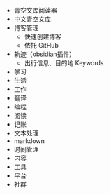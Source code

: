 ---
---

- 青空文库阅读器
- 中文青空文库
- 博客管理
	- 快速创建博客
	- 依托 GitHub
- 轨迹（obsidian插件）
	- 出行信息、目的地
Keywords 
- 学习
- 生活
- 工作
- 翻译
- 编程
- 阅读
- 记账
- 文本处理
- markdown
- 时间管理
- 内容
- 工具
- 平台
- 社群